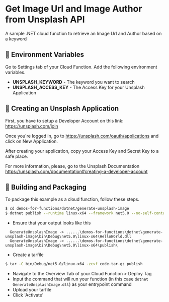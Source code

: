 # Get Image Url and Image Author from Unsplash API
A sample .NET cloud function to retrieve an Image Url and Author based on a keyword

## 📝 Environment Variables
Go to Settings tab of your Cloud Function. Add the following environment variables.

* **UNSPLASH_KEYWORD** - The keyword you want to search
* **UNSPLASH_ACCESS_KEY** - The Access Key for your Unsplash Application

## 📝 Creating an Unsplash Application
First, you have to setup a Developer Account on this link:
https://unsplash.com/join

Once you're logged in, go to https://unsplash.com/oauth/applications and click on New Application.

After creating your application, copy your Access Key and Secret Key to a safe place.

For more information, please, go to the Unsplash Documentation
https://unsplash.com/documentation#creating-a-developer-account

## 🚀 Building and Packaging

To package this example as a cloud function, follow these steps.

```bash
$ cd demos-for-functions/dotnet/generate-unsplash-image
$ dotnet publish --runtime linux-x64 --framework net5.0 --no-self-contained
```

* Ensure that your output looks like this 
```
  GenerateUnsplashImage -> ......\demos-for-functions\dotnet\generate-unsplash-image\bin\Debug\net5.0\linux-x64\HelloWorld.dll
  GenerateUnsplashImage -> ......\demos-for-functions\dotnet\generate-unsplash-image\bin\Debug\net5.0\linux-x64\publish\
```

* Create a tarfile

```bash
$ tar -C bin/Debug/net5.0/linux-x64 -zcvf code.tar.gz publish
```

* Navigate to the Overview Tab of your Cloud Function > Deploy Tag
* Input the command that will run your function (in this case `dotnet GenerateUnsplashImage.dll`) as your entrypoint command
* Upload your tarfile 
* Click 'Activate'